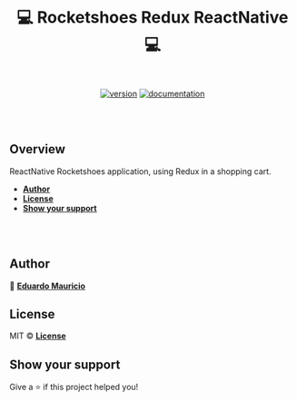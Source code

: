 <h1 align="center">
 💻 Rocketshoes Redux ReactNative 💻
</h1>

<br>

<div align="center">

[![version](https://img.shields.io/badge/version-1.0.1-blue.svg)](https://github.com/therealeddy/rocketshoes-redux-reactnative/releases)<space><space>
[![documentation](https://img.shields.io/badge/documentation-yes-brightgreen.svg)](#overview)

</div>

<br><br>

## Overview

ReactNative Rocketshoes application, using Redux in a shopping cart.

- **[Author](#author)**
- **[License](#license)**
- **[Show your support](#show-your-support)**

<br><br>

## Author

👤 **[Eduardo Mauricio](https://github.com/therealeddy)**

## License

MIT © **[License](LICENSE)**

## Show your support

Give a ⭐️ if this project helped you!
